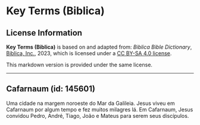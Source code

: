 # Key Terms (Biblica)

## License Information

**Key Terms (Biblica)** is based on and adapted from: _Biblica Bible Dictionary_, [Biblica, Inc.](https://www.biblica.com/), 2023, which is licensed under a [CC BY-SA 4.0 license](https://creativecommons.org/licenses/by-sa/4.0/legalcode.en).

This markdown version is provided under the same license.



--------------------------------

## Cafarnaum (id: 145601)

Uma cidade na margem noroeste do Mar da Galileia. Jesus viveu em Cafarnaum por algum tempo e fez muitos milagres lá. Em Cafarnaum, Jesus convidou Pedro, André, Tiago, João e Mateus para serem seus discípulos.


